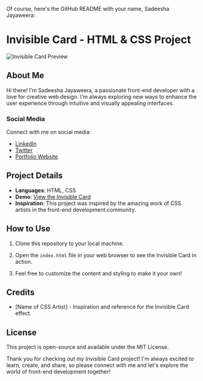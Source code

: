 Of course, here's the GitHub README with your name, Sadeesha Jayaweera:

# Invisible Card - HTML & CSS Project

![Invisible Card Preview](card-preview.png)

## About Me

Hi there! I'm Sadeesha Jayaweera, a passionate front-end developer with a love for creative web design. I'm always exploring new ways to enhance the user experience through intuitive and visually appealing interfaces.

### Social Media

Connect with me on social media:

- [LinkedIn](https://www.linkedin.com/in/sadeesha-jayaweera)
- [Twitter](https://twitter.com/sadeeshajay)
- [Portfolio Website](https://www.yourwebsite.com)

## Project Details

- **Languages**: HTML, CSS
- **Demo**: [View the Invisible Card](https://SadeeshaJayaweera.github.io/invisible-card/)
- **Inspiration**: This project was inspired by the amazing work of CSS artists in the front-end development community.

## How to Use

1. Clone this repository to your local machine.

2. Open the `index.html` file in your web browser to see the Invisible Card in action.

3. Feel free to customize the content and styling to make it your own!

## Credits

- [Name of CSS Artist] - Inspiration and reference for the Invisible Card effect.

## License

This project is open-source and available under the MIT License.

Thank you for checking out my Invisible Card project! I'm always excited to learn, create, and share, so please connect with me and let's explore the world of front-end development together!
